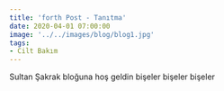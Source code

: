 ```yaml
---
title: 'forth Post - Tanıtma'
date: 2020-04-01 07:00:00
image: '../../images/blog/blog1.jpg'
tags: 
- Cilt Bakım
---
```




Sultan Şakrak bloğuna hoş geldin bişeler bişeler bişeler